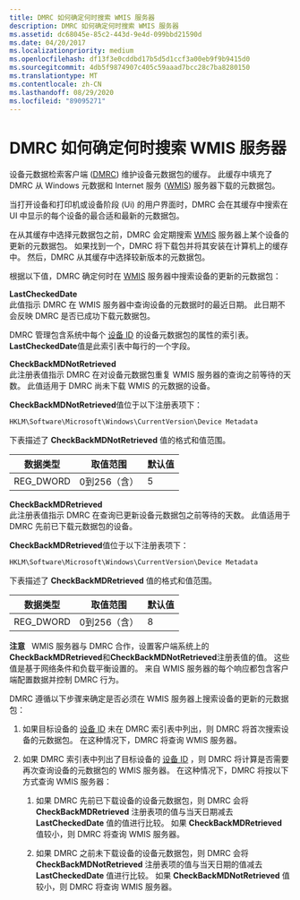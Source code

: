 ```yaml
---
title: DMRC 如何确定何时搜索 WMIS 服务器
description: DMRC 如何确定何时搜索 WMIS 服务器
ms.assetid: dc68045e-85c2-443d-9e4d-099bbd21590d
ms.date: 04/20/2017
ms.localizationpriority: medium
ms.openlocfilehash: df13f3e0cddbd17b5d5d1ccf3a00eb9f9b9415d0
ms.sourcegitcommit: 4db5f9874907c405c59aaad7bcc28c7ba8280150
ms.translationtype: MT
ms.contentlocale: zh-CN
ms.lasthandoff: 08/29/2020
ms.locfileid: "89095271"
---
```

# <a name="how-the-dmrc-determines-when-to-search-the-wmis-server"></a>DMRC 如何确定何时搜索 WMIS 服务器


设备元数据检索客户端 ([DMRC](device-metadata-retrieval-client.md)) 维护设备元数据包的缓存。 此缓存中填充了 DMRC 从 Windows 元数据和 Internet 服务 ([WMIS](windows-metadata-and-internet-services.md)) 服务器下载的元数据包。

当打开设备和打印机或设备阶段 (Ui) 的用户界面时，DMRC 会在其缓存中搜索在 UI 中显示的每个设备的最合适和最新的元数据包。

在从其缓存中选择元数据包之前，DMRC 会定期搜索 [WMIS](windows-metadata-and-internet-services.md) 服务器上某个设备的更新的元数据包。 如果找到一个，DMRC 将下载包并将其安装在计算机上的缓存中。 然后，DMRC 从其缓存中选择较新版本的元数据包。

根据以下值，DMRC 确定何时在 [WMIS](windows-metadata-and-internet-services.md) 服务器中搜索设备的更新的元数据包：

<a href="" id="lastcheckeddate"></a>**LastCheckedDate**  
此值指示 DMRC 在 WMIS 服务器中查询设备的元数据时的最近日期。 此日期不会反映 DMRC 是否已成功下载元数据包。

DMRC 管理包含系统中每个 [设备 ID](device-ids.md) 的设备元数据包的属性的索引表。 **LastCheckedDate**值是此索引表中每行的一个字段。

<a href="" id="checkbackmdnotretrieved"></a>**CheckBackMDNotRetrieved**  
此注册表值指示 DMRC 在对设备元数据包重复 WMIS 服务器的查询之前等待的天数。 此值适用于 DMRC 尚未下载 WMIS 的元数据的设备。

**CheckBackMDNotRetrieved**值位于以下注册表项下：

```cpp
HKLM\Software\Microsoft\Windows\CurrentVersion\Device Metadata
```

下表描述了 **CheckBackMDNotRetrieved** 值的格式和值范围。

| 数据类型  | 取值范围         | 默认值 |
|------------|---------------------|---------------|
| REG_DWORD  | 0到256（含） | 5             |

 

<a href="" id="checkbackmdretrieved"></a>**CheckBackMDRetrieved**  
此注册表值指示 DMRC 在查询已更新设备元数据包之前等待的天数。 此值适用于 DMRC 先前已下载元数据包的设备。

**CheckBackMDRetrieved**值位于以下注册表项下：

```cpp
HKLM\Software\Microsoft\Windows\CurrentVersion\Device Metadata
```

下表描述了 **CheckBackMDRetrieved** 值的格式和值范围。

| 数据类型  | 取值范围         | 默认值 |
|------------|---------------------|---------------|
| REG_DWORD  | 0到256（含） | 8             |

 

**注意**   WMIS 服务器与 DMRC 合作，设置客户端系统上的**CheckBackMDRetrieved**和**CheckBackMDNotRetrieved**注册表值的值。 这些值是基于网络条件和负载平衡设置的。 来自 WMIS 服务器的每个响应都包含客户端配置数据并控制 DMRC 行为。

 

DMRC 遵循以下步骤来确定是否必须在 WMIS 服务器上搜索设备的更新的元数据包：

1.  如果目标设备的 [设备 ID](device-ids.md) 未在 DMRC 索引表中列出，则 DMRC 将首次搜索设备的元数据包。 在这种情况下，DMRC 将查询 WMIS 服务器。

2.  如果 DMRC 索引表中列出了目标设备的 [设备 ID](device-ids.md) ，则 DMRC 将计算是否需要再次查询设备的元数据包的 WMIS 服务器。 在这种情况下，DMRC 将按以下方式查询 WMIS 服务器：

    1.  如果 DMRC 先前已下载设备的设备元数据包，则 DMRC 会将 **CheckBackMDRetrieved** 注册表项的值与当天日期减去 **LastCheckedDate** 值的值进行比较。 如果 **CheckBackMDRetrieved** 值较小，则 DMRC 将查询 WMIS 服务器。

    2.  如果 DMRC 之前未下载设备的设备元数据包，则 DMRC 会将 **CheckBackMDNotRetrieved** 注册表项的值与当天日期的值减去 **LastCheckedDate** 值进行比较。 如果 **CheckBackMDNotRetrieved** 值较小，则 DMRC 将查询 WMIS 服务器。

 


